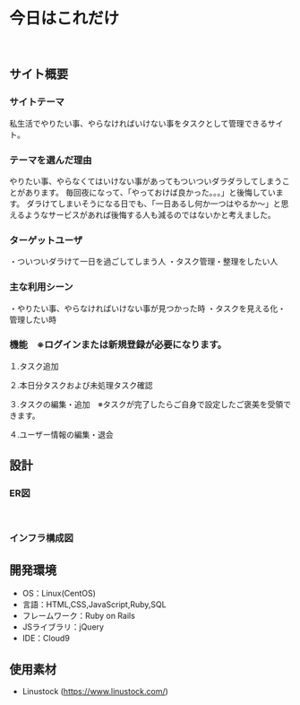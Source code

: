 # 今日はこれだけ
​
## サイト概要
### サイトテーマ
<!--何を『目的』とし、どのような『分類』なのかを簡潔に書く-->
私生活でやりたい事、やらなければいけない事をタスクとして管理できるサイト。
​
### テーマを選んだ理由
<!--なぜこのようなテーマにしたかを説明する-->
やりたい事、やらなくてはいけない事があってもついついダラダラしてしまうことがあります。
毎回夜になって、「やっておけば良かった。。。」と後悔しています。
ダラけてしまいそうになる日でも、「一日あるし何か一つはやるか〜」と思えるようなサービスがあれば後悔する人も減るのではないかと考えました。

### ターゲットユーザ
<!--誰に使ってもらうかを具体的に記載する-->
・ついついダラけて一日を過ごしてしまう人
・タスク管理・整理をしたい人
​
### 主な利用シーン
<!--どのような時に使うのかの状況を記載すること-->
・やりたい事、やらなければいけない事が見つかった時
・タスクを見える化・管理したい時

### 機能　※ログインまたは新規登録が必要になります。
 １.タスク追加

 ２.本日分タスクおよび未処理タスク確認

 ３.タスクの編集・追加　※タスクが完了したらご自身で設定したご褒美を受領できます。

 ４.ユーザー情報の編集・退会

## 設計
### ER図
​
### インフラ構成図


## 開発環境
- OS：Linux(CentOS)
- 言語：HTML,CSS,JavaScript,Ruby,SQL
- フレームワーク：Ruby on Rails
- JSライブラリ：jQuery
- IDE：Cloud9
​
## 使用素材
- Linustock (https://www.linustock.com/)
